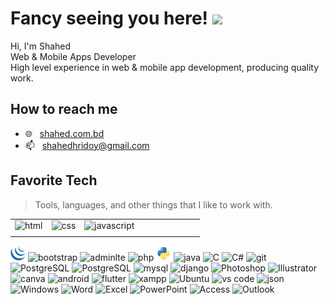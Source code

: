 # Fancy seeing you here! <img src="https://raw.githubusercontent.com/aemmadi/aemmadi/master/wave.gif" width="30">
Hi, I'm Shahed<br>
Web & Mobile Apps Developer<br>
High level experience in web & mobile app development, producing quality work.

## How to reach me
- 🌐 &nbsp; [shahed.com.bd](https://shahed.com.bd/)
- 📫 &nbsp; shahedhridoy@gmail.com

## Favorite Tech
> Tools, languages, and other things that I like to work with.
<table>
  <tr>
    <td><img alt="html" src="https://cdn.worldvectorlogo.com/logos/html-1.svg" width="24"></td>
    <td><img alt="css" src="https://cdn.worldvectorlogo.com/logos/css-3.svg" width="24"></td>
    <td><img alt="javascript" src="https://cdn.worldvectorlogo.com/logos/javascript-1.svg" width="24"></td>
    <td></td>
    <td></td>
    <td></td>
    <td></td>
    <td></td>
    <td></td>
    <td></td>
  </tr>
  <tr>
    <td></td>
    <td></td>
    <td></td>
    <td></td>
    <td></td>
    <td></td>
    <td></td>
    <td></td>
    <td></td>
    <td></td>
  </tr>
</table>



<img alt="jquery" src="https://raw.githubusercontent.com/devicons/devicon/master/icons/jquery/jquery-original.svg" width="24">
<img alt="bootstrap" src="https://cdn.worldvectorlogo.com/logos/bootstrap-5-1.svg" width="24">
<img alt="adminlte" src="https://cdn.worldvectorlogo.com/logos/adminlte.svg" width="24">
<img alt="php" src="https://raw.githubusercontent.com/dereknguyen269/dereknguyen269/master/images/php.svg" width="24">
<img alt="python" src="https://raw.githubusercontent.com/devicons/devicon/master/icons/python/python-original.svg" width="24">
<img alt="java" src="https://cdn.worldvectorlogo.com/logos/java.svg" width="24">
<img alt="C" src="https://cdn.worldvectorlogo.com/logos/c-1.svg" width="24">
<img alt="C#" src="https://cdn.worldvectorlogo.com/logos/c--4.svg" width="24">
<img alt="git" src="https://cdn.worldvectorlogo.com/logos/git-icon.svg" width="24">
<img alt="PostgreSQL" src="https://cdn.worldvectorlogo.com/logos/postgresql.svg" width="24">
<img alt="PostgreSQL" src="https://cdn.worldvectorlogo.com/logos/postgresql.svg" width="24">
<img alt="mysql" src="https://cdn.worldvectorlogo.com/logos/mysql-6.svg" width="24">
<img alt="django" src="https://cdn.worldvectorlogo.com/logos/django.svg" width="24">
<img alt="Photoshop" src="https://cdn.worldvectorlogo.com/logos/adobe-photoshop-2.svg" width="24">
<img alt="Illustrator" src="https://cdn.worldvectorlogo.com/logos/adobe-illustrator-cc-icon.svg" width="24">
<img alt="canva" src="https://cdn.worldvectorlogo.com/logos/canva-1.svg" width="24">
<img alt="android" src="https://cdn.worldvectorlogo.com/logos/android-4.svg" width="24">
<img alt="flutter" src="https://cdn.worldvectorlogo.com/logos/flutter.svg" width="24">
<img alt="xampp" src="https://cdn.worldvectorlogo.com/logos/xampp.svg" width="24">
<img alt="Ubuntu" src="https://cdn.worldvectorlogo.com/logos/ubuntu-4.svg" width="24">
<img alt="vs code" src="https://cdn.worldvectorlogo.com/logos/visual-studio-code-1.svg" width="24">
<img alt="json" src="https://cdn.worldvectorlogo.com/logos/json.svg" width="24">
<img alt="Windows" src="https://cdn.worldvectorlogo.com/logos/microsoft-windows-11.svg" width="24">
<img alt="Word" src="https://cdn.worldvectorlogo.com/logos/word-1.svg" width="24">
<img alt="Excel" src="https://cdn.worldvectorlogo.com/logos/excel-4.svg" width="24">
<img alt="PowerPoint" src="https://cdn.worldvectorlogo.com/logos/powerpoint-2.svg" width="24">
<img alt="Access" src="https://cdn.worldvectorlogo.com/logos/microsoft-access-1.svg" width="24">
<img alt="Outlook" src="https://cdn.worldvectorlogo.com/logos/outlook-1.svg" width="24">
